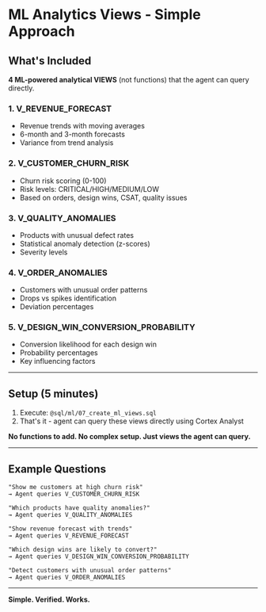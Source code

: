 # ML Analytics Views - Simple Approach

## What's Included

**4 ML-powered analytical VIEWS** (not functions) that the agent can query directly.

### 1. V_REVENUE_FORECAST
- Revenue trends with moving averages
- 6-month and 3-month forecasts
- Variance from trend analysis

### 2. V_CUSTOMER_CHURN_RISK
- Churn risk scoring (0-100)
- Risk levels: CRITICAL/HIGH/MEDIUM/LOW
- Based on orders, design wins, CSAT, quality issues

### 3. V_QUALITY_ANOMALIES
- Products with unusual defect rates
- Statistical anomaly detection (z-scores)
- Severity levels

### 4. V_ORDER_ANOMALIES
- Customers with unusual order patterns
- Drops vs spikes identification
- Deviation percentages

### 5. V_DESIGN_WIN_CONVERSION_PROBABILITY
- Conversion likelihood for each design win
- Probability percentages
- Key influencing factors

---

## Setup (5 minutes)

1. Execute: `@sql/ml/07_create_ml_views.sql`
2. That's it - agent can query these views directly using Cortex Analyst

**No functions to add. No complex setup. Just views the agent can query.**

---

## Example Questions

```
"Show me customers at high churn risk"
→ Agent queries V_CUSTOMER_CHURN_RISK

"Which products have quality anomalies?"
→ Agent queries V_QUALITY_ANOMALIES

"Show revenue forecast with trends"
→ Agent queries V_REVENUE_FORECAST

"Which design wins are likely to convert?"
→ Agent queries V_DESIGN_WIN_CONVERSION_PROBABILITY

"Detect customers with unusual order patterns"
→ Agent queries V_ORDER_ANOMALIES
```

---

**Simple. Verified. Works.**


